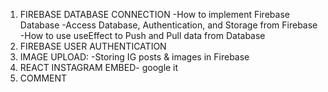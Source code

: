 1. FIREBASE DATABASE CONNECTION
   -How to implement Firebase Database
   -Access Database, Authentication, and Storage from Firebase
   -How to use useEffect to Push and Pull data from Database
2. FIREBASE USER AUTHENTICATION
3. IMAGE UPLOAD:
   -Storing IG posts & images in Firebase
4. REACT INSTAGRAM EMBED- google it
5. COMMENT

